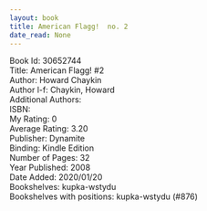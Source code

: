 ```yaml
---
layout: book
title: American Flagg!  no. 2
date_read: None
---
```


Book Id: 30652744<br />
Title: American Flagg! #2<br />
Author: Howard Chaykin<br />
Author l-f: Chaykin, Howard<br />
Additional Authors: <br />
ISBN: <br />
My Rating: 0<br />
Average Rating: 3.20<br />
Publisher: Dynamite<br />
Binding: Kindle Edition<br />
Number of Pages: 32<br />
Year Published: 2008<br />
Date Added: 2020/01/20<br />
Bookshelves: kupka-wstydu<br />
Bookshelves with positions: kupka-wstydu (#876)<br />

